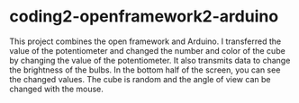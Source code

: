 # coding2-openframework2-arduino
This project combines the open framework and Arduino.   I transferred the value of the potentiometer and changed the number and color of the cube by changing the value of the potentiometer.   It also transmits data to change the brightness of the bulbs.   In the bottom half of the screen, you can see the changed values.   The cube is random and the angle of view can be changed with the mouse.
